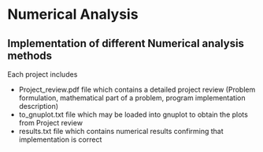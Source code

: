 # Numerical Analysis
## Implementation of different Numerical analysis methods
Each project includes 
- Project_review.pdf file which contains a detailed project review (Problem formulation, mathematical part of a problem, program implementation description)
- to_gnuplot.txt file which may be loaded into gnuplot to obtain the plots from Project review
- results.txt file which contains numerical results confirming that implementation is correct

